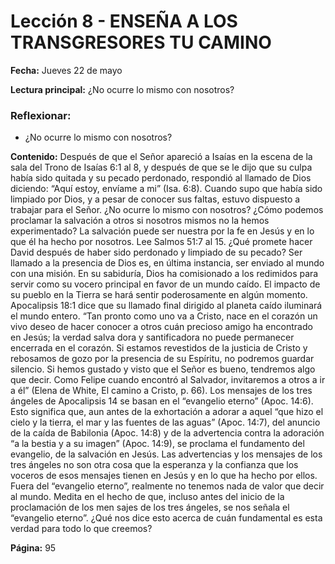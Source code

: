 # Lección 8 - ENSEÑA A LOS TRANSGRESORES TU CAMINO

**Fecha:** Jueves 22 de mayo

**Lectura principal:** ¿No ocurre lo mismo con nosotros?

### Reflexionar:

- ¿No ocurre lo mismo con nosotros?

**Contenido:**
Después de que el Señor apareció a Isaías en la escena de la sala del Trono de
Isaías 6:1 al 8, y después de que se le dijo que su culpa había sido quitada y su
pecado perdonado, respondió al llamado de Dios diciendo: “Aquí estoy, envíame
a mi” (Isa. 6:8). Cuando supo que había sido limpiado por Dios, y a pesar de
conocer sus faltas, estuvo dispuesto a trabajar para el Señor.
¿No ocurre lo mismo con nosotros? ¿Cómo podemos proclamar la salvación
a otros si nosotros mismos no la hemos experimentado? La salvación puede ser
nuestra por la fe en Jesús y en lo que él ha hecho por nosotros.
Lee Salmos 51:7 al 15. ¿Qué promete hacer David después de haber sido
perdonado y limpiado de su pecado?
Ser llamado a la presencia de Dios es, en última instancia, ser enviado al
mundo con una misión. En su sabiduría, Dios ha comisionado a los redimidos
para servir como su vocero principal en favor de un mundo caído. El impacto
de su pueblo en la Tierra se hará sentir poderosamente en algún momento.
Apocalipsis 18:1 dice que su llamado final dirigido al planeta caído iluminará
el mundo entero.
“Tan pronto como uno va a Cristo, nace en el corazón un vivo deseo de hacer
conocer a otros cuán precioso amigo ha encontrado en Jesús; la verdad salva­
dora y santificadora no puede permanecer encerrada en el corazón. Si estamos
revestidos de la justicia de Cristo y rebosamos de gozo por la presencia de su
Espíritu, no podremos guardar silencio. Si hemos gustado y visto que el Señor
es bueno, tendremos algo que decir. Como Felipe cuando encontró al Salvador,
invitaremos a otros a ir a él” (Elena de White, El camino a Cristo, p. 66).
Los mensajes de los tres ángeles de Apocalipsis 14 se basan en el “evangelio
eterno” (Apoc. 14:6). Esto significa que, aun antes de la exhortación a adorar a
aquel “que hizo el cielo y la tierra, el mar y las fuentes de las aguas” (Apoc. 14:7),
del anuncio de la caída de Babilonia (Apoc. 14:8) y de la advertencia contra la
adoración “a la bestia y a su imagen” (Apoc. 14:9), se proclama el fundamento del
evangelio, de la salvación en Jesús. Las advertencias y los mensajes de los tres
ángeles no son otra cosa que la esperanza y la confianza que los voceros de esos
mensajes tienen en Jesús y en lo que ha hecho por ellos. Fuera del “evangelio
eterno”, realmente no tenemos nada de valor que decir al mundo.
Medita en el hecho de que, incluso antes del inicio de la proclamación de los men­
sajes de los tres ángeles, se nos señala el “evangelio eterno”. ¿Qué nos dice esto
acerca de cuán fundamental es esta verdad para todo lo que creemos?

**Página:** 95
